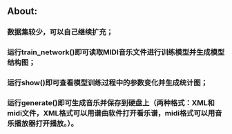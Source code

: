 ## About:
### 数据集较少，可以自己继续扩充；
### 运行train_network()即可读取MIDI音乐文件进行训练模型并生成模型结构图； 
### 运行show()即可查看模型训练过程中的参数变化并生成统计图；
### 运行generate()即可生成音乐并保存到硬盘上（两种格式：XML和midi文件，XML格式可以用谱曲软件打开看乐谱，midi格式可以用音乐播放器打开播放。）。
